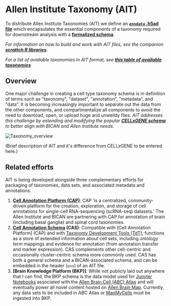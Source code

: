 # Allen Institute Taxonomy (AIT)

To distribute Allen Institute Taxonomies (AIT) we define an **[`anndata` .h5ad file](https://anndata.readthedocs.io/en/latest/index.html)** which encapsulates the essential components of a taxonomy required for downstream analysis with a **[formalized schema](https://github.com/AllenInstitute/AllenInstituteTaxonomy/blob/main/schema/README.md)**. 

*For information on how to build and work with AIT files, see the companion **[scrattch R libraries](https://github.com/AllenInstitute/scrattch)***.

*For a list of available taxonomies in AIT format, see **[this table of available taxonomies](https://github.com/AllenInstitute/AllenInstituteTaxonomy/blob/main/taxonomies.md)***

## Overview

One major challenge in creating a cell type taxonomy schema is in definition of terms such as "taxonomy",  "dataset", "annotation", "metadata", and "data".  It is becoming increasingly important to separate out the data from the other components, and compartmentalize all components to avoid the need to download, open, or upload huge and unweildy files.  *AIT addresses this challenge by extending and modifying the popular **[CELLxGENE schema](https://github.com/chanzuckerberg/single-cell-curation/blob/main/schema/5.2.0/schema.md)** to better align with BICAN and Allen Institute needs.*

![Taxonomy_overview](https://github.com/AllenInstitute/scrattch.taxonomy/assets/25486679/9d36e6bc-db14-4d73-8011-23026756ec08)

(Brief description of AIT and it's difference from CELLxGENE to be entered here.)

## Related efforts

AIT is being developed alongside three complementary efforts for packaging of taxonomies, data sets, and associated metadata and annotations.

1. **[Cell Annotation Platform (CAP)](https://celltype.info/)**: CAP 'is a centralized, community-driven platform for the creation, exploration, and storage of cell annotations for single-cell RNA-sequencing (scRNA-seq) datasets.' The Allen Institute and BICAN are partnering with CAP for annotation of brain (including basal ganglia) and spinal cord taxonomies.
2. **[Cell Annotation Schema](https://github.com/cellannotation/cell-annotation-schema/) (CAS)**: Compatible with [Cell Annotation Platform] (CAP) and with [Taxonomy Development Tools (TdT)](https://brain-bican.github.io/taxonomy-development-tools/), functions as a store of extended information about cell sets, including ontology term mappings and evidence for annotation (from annotation transfer and marker expression). CAS complements other cell-centric and occasionally cluster-centric schema more commonly used. CAS has both a general schema and a BICAN-associated schema, and can be embedded in the header (`uns`) of an AIT file.
3. **[Brain Knowledge Platform (BKP)]**: While not publicly laid out anywhere that I can find, the BKP schema is the data model used for [Jupyter Notebooks](https://alleninstitute.github.io/abc_atlas_access/intro.html) associated with the [Allen Brain Cell (ABC) Atlas](https://portal.brain-map.org/atlases-and-data/bkp/abc-atlas) and will eventually power all novel content hosted on [Allen Brain Map](https://portal.brain-map.org/atlases-and-data).  Currently, any data sets to be included in ABC Atlas or [MapMyCells](https://portal.brain-map.org/atlases-and-data/bkp/mapmycells) must be ingested into BKP.

